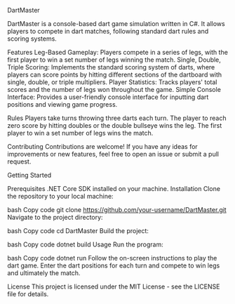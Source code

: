 DartMaster

DartMaster is a console-based dart game simulation written in C#. It allows players to compete in dart matches, following standard dart rules and scoring systems.

Features
Leg-Based Gameplay: Players compete in a series of legs, with the first player to win a set number of legs winning the match.
Single, Double, Triple Scoring: Implements the standard scoring system of darts, where players can score points by hitting different sections of the dartboard with single, double, or triple multipliers.
Player Statistics: Tracks players' total scores and the number of legs won throughout the game.
Simple Console Interface: Provides a user-friendly console interface for inputting dart positions and viewing game progress.

Rules
Players take turns throwing three darts each turn.
The player to reach zero score by hitting doubles or the double bullseye wins the leg.
The first player to win a set number of legs wins the match.

Contributing
Contributions are welcome! If you have any ideas for improvements or new features, feel free to open an issue or submit a pull request.

Getting Started

Prerequisites
.NET Core SDK installed on your machine.
Installation
Clone the repository to your local machine:

bash
Copy code
git clone https://github.com/your-username/DartMaster.git
Navigate to the project directory:

bash
Copy code
cd DartMaster
Build the project:

bash
Copy code
dotnet build
Usage
Run the program:

bash
Copy code
dotnet run
Follow the on-screen instructions to play the dart game. Enter the dart positions for each turn and compete to win legs and ultimately the match.


License
This project is licensed under the MIT License - see the LICENSE file for details.
